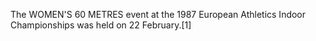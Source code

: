 The WOMEN'S 60 METRES event at the 1987 European Athletics Indoor Championships was held on 22 February.[1]
